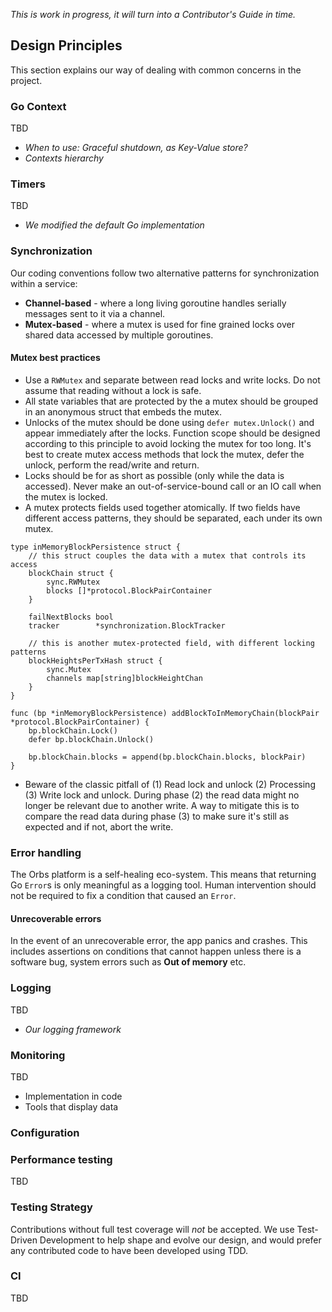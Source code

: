*This is work in progress, it will turn into a Contributor's Guide in time.*

## Design Principles

This section explains our way of dealing with common concerns in the project.

### Go Context
TBD
* *When to use: Graceful shutdown, as Key-Value store?*
* *Contexts hierarchy*

### Timers
TBD
* *We modified the default Go implementation*

### Synchronization

Our coding conventions follow two alternative patterns for synchronization within a service:
* **Channel-based** - where a long living goroutine handles serially messages sent to it via a channel.
* **Mutex-based** - where a mutex is used for fine grained locks over shared data accessed by multiple goroutines.

#### Mutex best practices

* Use a `RWMutex` and separate between read locks and write locks. Do not assume that reading without a lock is safe.
* All state variables that are protected by the a mutex should be grouped in an anonymous struct that embeds the mutex.
* Unlocks of the mutex should be done using `defer mutex.Unlock()` and appear immediately after the locks. Function scope should be designed according to this principle to avoid locking the mutex for too long. It's best to create mutex access methods that lock the mutex, defer the unlock, perform the read/write and return.
* Locks should be for as short as possible (only while the data is accessed). Never make an out-of-service-bound call or an IO call when the mutex is locked.
* A mutex protects fields used together atomically. If two fields have different access patterns, they should be separated, each under its own mutex.

```golang
type inMemoryBlockPersistence struct {
	// this struct couples the data with a mutex that controls its access
	blockChain struct {
		sync.RWMutex
		blocks []*protocol.BlockPairContainer
	}
	
	failNextBlocks bool
	tracker        *synchronization.BlockTracker
	
	// this is another mutex-protected field, with different locking patterns
 	blockHeightsPerTxHash struct {
		sync.Mutex
		channels map[string]blockHeightChan
	}
}

func (bp *inMemoryBlockPersistence) addBlockToInMemoryChain(blockPair *protocol.BlockPairContainer) {
	bp.blockChain.Lock()
	defer bp.blockChain.Unlock()

	bp.blockChain.blocks = append(bp.blockChain.blocks, blockPair)
}

```
* Beware of the classic pitfall of (1) Read lock and unlock (2) Processing (3) Write lock and unlock. During phase (2) the read data might no longer be relevant due to another write. A way to mitigate this is to compare the read data during phase (3) to make sure it's still as expected and if not, abort the write.

### Error handling
The Orbs platform is a self-healing eco-system. This means that returning Go `Error`s is only meaningful as a logging tool.
Human intervention should not be required to fix a condition that caused an `Error`.
#### Unrecoverable errors
In the event of an unrecoverable error, the app panics and crashes.
This includes assertions on conditions that cannot happen unless there is a software bug, system errors such as **Out of memory** etc.

### Logging
TBD
* *Our logging framework*


### Monitoring
TBD
* Implementation in code
* Tools that display data

### Configuration


### Performance testing
TBD

### Testing Strategy
Contributions without full test coverage will _not_ be accepted. We use Test-Driven Development to help shape and evolve our design, and would prefer any contributed code to have been developed using TDD.

### CI
TBD

